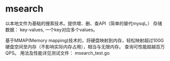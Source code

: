 # msearch
以本地文件为基础的搜索技术。提供增、删、查API（简单的替代mysql。）
存储数据： key-values, 一个key对应多个values。

基于MMAP(Memory mapping)技术的，将硬盘映射到内存，轻松映射超过100G硬盘空间至内存（不影响实际内存占用），相当与无限内存。
查询可性能超越百万QPS。
用法及性能详见测试文件： msearch_test.go
